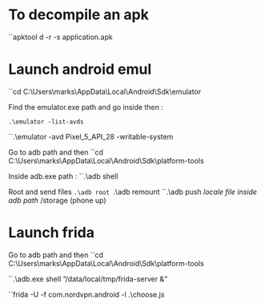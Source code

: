  
# To decompile an apk

``apktool d -r -s application.apk

# Launch android emul 

``cd C:\Users\marks\AppData\Local\Android\Sdk\emulator

Find the emulator.exe path and go inside then : 

``.\emulator -list-avds``

``.\emulator -avd Pixel_5_API_28 -writable-system



Go to adb path and then 
``cd C:\Users\marks\AppData\Local\Android\Sdk\platform-tools

Inside adb.exe path :
``.\adb shell

Root and send files
``.\adb root
``.\adb remount
``.\adb push *locale file inside adb path* /storage (phone up)

# Launch frida
Go to adb path and then 
``cd C:\Users\marks\AppData\Local\Android\Sdk\platform-tools

``.\adb.exe shell “/data/local/tmp/frida-server &”

``frida -U -f com.nordvpn.android -l .\choose.js
